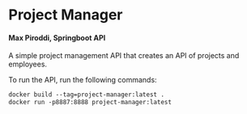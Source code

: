 # Project Manager

#### Max Piroddi, Springboot API

A simple project management API that creates an API of projects and employees.

To run the API, run the following commands:

```dockerfile
docker build --tag=project-manager:latest .
docker run -p8887:8888 project-manager:latest
```